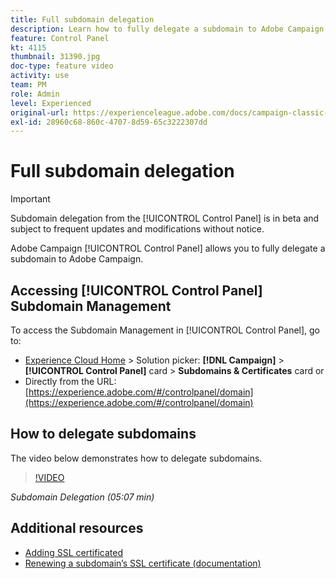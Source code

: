 ```yaml
---
title: Full subdomain delegation
description: Learn how to fully delegate a subdomain to Adobe Campaign.
feature: Control Panel
kt: 4115
thumbnail: 31390.jpg
doc-type: feature video
activity: use
team: PM
role: Admin
level: Experienced
original-url: https://experienceleague.adobe.com/docs/campaign-classic-learn/tutorials/administrating/control-panel-acc/subdomain-delegation.html
exl-id: 28960c68-860c-4707-8d59-65c3222307dd
---
```

# Full subdomain delegation

>[!IMPORTANT]
>
> Subdomain delegation from the [!UICONTROL Control Panel] is in beta and subject to frequent updates and modifications without notice.

Adobe Campaign [!UICONTROL Control Panel] allows you to fully delegate a subdomain to Adobe Campaign.

## Accessing [!UICONTROL Control Panel] Subdomain Management

To access the Subdomain Management in [!UICONTROL Control Panel], go to:

* [Experience Cloud Home](https://experience.adobe.com/#/home) > Solution picker: **[!DNL Campaign]** > **[!UICONTROL Control Panel]** card > **Subdomains & Certificates** card
  or
* Directly from the URL: [https://experience.adobe.com/#/controlpanel/domain](https://experience.adobe.com/#/controlpanel/domain)

## How to delegate subdomains

The video below demonstrates how to delegate subdomains.

>[!VIDEO](https://video.tv.adobe.com/v/31390?quality=12)

*Subdomain Delegation (05:07 min)*

## Additional resources

* [Adding SSL certificated](/help/control-panel-tutorials/subdomains-and-certificates/adding-ssl-certificates.md)
* [Renewing a subdomain’s SSL certificate (documentation)](https://experienceleague.adobe.com/docs/control-panel/using/subdomains-and-certificates/renewing-subdomain-certificate.html)